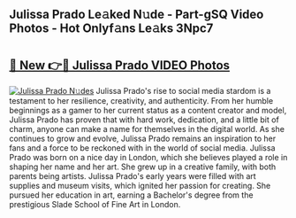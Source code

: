 ## Julissa Prado Le𝚊ked N𝚞de - Part-gSQ Video Photos - Hot Onlyf𝚊ns Le𝚊ks 3Npc7

# <h2><a href="http://ac3468.deff.icu/?id=Julissa+Prado">🔗 New 👉🔴 Julissa Prado VIDEO Photos</a></h2>

[![Julissa Prado N𝚞des](https://i.imgur.com/rIISA9y.gif)](http://ac3468.deff.icu/?id=Julissa+Prado)
Julissa Prado's rise to social media stardom is a testament to her resilience, creativity, and authenticity. From her humble beginnings as a gamer to her current status as a content creator and model, Julissa Prado has proven that with hard work, dedication, and a little bit of charm, anyone can make a name for themselves in the digital world. As she continues to grow and evolve, Julissa Prado remains an inspiration to her fans and a force to be reckoned with in the world of social media. Julissa Prado was born on a nice day in London, which she believes played a role in shaping her name and her art. She grew up in a creative family, with both parents being artists. Julissa Prado's early years were filled with art supplies and museum visits, which ignited her passion for creating. She pursued her education in art, earning a Bachelor's degree from the prestigious Slade School of Fine Art in London.
